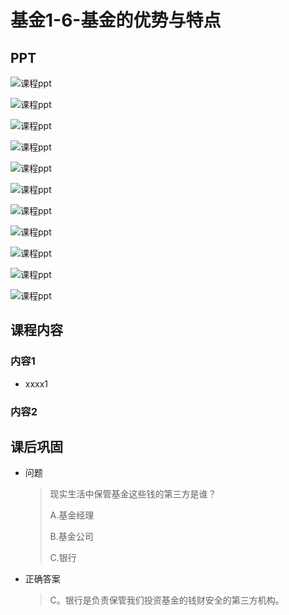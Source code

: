 # 基金1-6-基金的优势与特点

## PPT

![课程ppt](assets/1-6-1.jpeg)

![课程ppt](assets/1-6-2.jpeg)

![课程ppt](assets/1-6-3.jpeg)

![课程ppt](assets/1-6-4.jpeg)

![课程ppt](assets/1-6-5.jpeg)

![课程ppt](assets/1-6-6.jpeg)

![课程ppt](assets/1-6-7.jpeg)

![课程ppt](assets/1-6-8.jpeg)

![课程ppt](assets/1-6-9.jpeg)

![课程ppt](assets/1-6-10.jpeg)

![课程ppt](assets/1-6-11.jpeg)

## 课程内容

### 内容1

- xxxx1

  > 

### 内容2

## 课后巩固

- 问题

  > 现实生活中保管基金这些钱的第三方是谁？
  >
  > A.基金经理
  >
  > B.基金公司
  >
  > C.银行

- 正确答案

  > C。银行是负责保管我们投资基金的钱财安全的第三方机构。